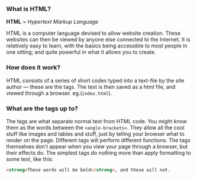 ### What is HTML?
**HTML** = *Hypertext Markup Language*

HTML is a computer language devised to allow website creation. These websites can then be viewed by anyone else connected to the Internet. It is relatively easy to learn, with the basics being accessible to most people in one sitting; and quite powerful in what it allows you to create.

### How does it work?

HTML consists of a series of short codes typed into a text-file by the site author — these are the tags. The text is then saved as a html file, and viewed through a browser. eg.(`index.html`).

### What are the tags up to?

The tags are what separate normal text from HTML code. You might know them as the words between the `<angle-brackets>`. They allow all the cool stuff like images and tables and stuff, just by telling your browser what to render on the page. Different tags will perform different functions. The tags themselves don’t appear when you view your page through a browser, but their effects do. The simplest tags do nothing more than apply formatting to some text, like this:

```html
<strong>These words will be bold</strong>, and these will not.
```
